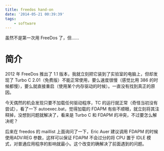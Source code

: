 ```yaml
---
title: freedos hand-on
date: '2014-05-21 00:39:39'
tags:
    - software
---
```


虽然不是第一次用 FreeDos 了，但......

<!--more-->

# 简介

2012 年 FreeDos 推出了 1.1 版本，我就立刻把它装到了实验室的电脑上，但却发现了 Turbo C 2.01（免费版）不能正常使用，要么速度很慢（感觉比用 386 的时候都慢），要么就直接重启（使用某个内存驱动的时候）。一直没有找到真正的原因。

今天偶然的机会发现只要不加载任何驱动程序，TC 的运行就正常（奇怪当初没有尝试），看了一下 autoexec.bat，觉得加载的 FDAPM 有些不顺眼，就立刻将其注释掉，没想到问题就解决了，看来是 Turbo C 和 FDAPM 的冲突，不过要怎么解决呢？

后来在 freedos 的 maillist 上面询问了一下，Eric Auer 建议调用 FDAPM 的时候使用ADV:REG 参数，这样可以保证 FDAPM 不会过分的将 CPU 置于 IDLE 模式，对普通应用程序的影响就最小。这个改变的确解决了前面遇到的问题。
